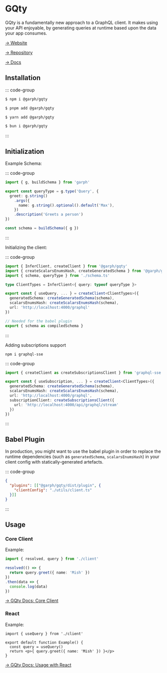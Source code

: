 # GQty

GQty is a fundamentally new approach to a GraphQL client. It makes using your API enjoyable, by generating queries at runtime based upon the data your app consumes.

[→ Website](https://gqty.dev)

[→ Repository](https://github.com/stepci/garph-gqty)

[→ Docs](https://gqty.dev/getting-started)

## Installation

::: code-group
```sh [npm]
$ npm i @garph/gqty
```

```sh [pnpm]
$ pnpm add @garph/gqty
```

```sh [yarn]
$ yarn add @garph/gqty
```

```sh [bun]
$ bun i @garph/gqty
```
:::

## Initialization

Example Schema:

::: code-group
```ts [schema.ts]
import { g, buildSchema } from 'garph'

export const queryType = g.type('Query', {
  greet: g.string()
    .args({
      name: g.string().optional().default('Max'),
    })
    .description('Greets a person')
})

const schema = buildSchema({ g })
```
:::

Initializing the client:

::: code-group
```ts [client.ts]
import { InferClient, createClient } from '@garph/gqty'
import { createScalarsEnumsHash, createGeneratedSchema } from '@garph/gqty/dist/utils'
import { schema, queryType } from './schema.ts'

type ClientTypes = InferClient<{ query: typeof queryType }>

export const { useQuery, ... } = createClient<ClientTypes>({
  generatedSchema: createGeneratedSchema(schema),
  scalarsEnumsHash: createScalarsEnumsHash(schema),
  url: 'http://localhost:4000/graphql'
})

// Needed for the babel plugin
export { schema as compiledSchema }
```
:::

Adding subscriptions support

```
npm i graphql-sse
```

::: code-group
```ts [client.ts]
import { createClient as createSubscriptionsClient } from 'graphql-sse'

export const { useSubscription, ... } = createClient<ClientTypes>({
  generatedSchema: createGeneratedSchema(schema),
  scalarsEnumsHash: createScalarsEnumsHash(schema),
  url: 'http://localhost:4000/graphql',
  subscriptionClient: createSubscriptionsClient({
    url: 'http://localhost:4000/api/graphql/stream'
  })
})
```
:::

## Babel Plugin

In production, you might want to use the babel plugin in order to replace the runtime dependencies (such as `generatedSchema`, `scalarsEnumsHash`) in your client config with statically-generated artefacts.

::: code-group
```json [.babelrc]
{
  "plugins": [["@garph/gqty/dist/plugin", {
    "clientConfig": "./utils/client.ts"
  }]]
}
```
:::

## Usage

### Core Client

Example:

```ts
import { resolved, query } from './client'

resolved(() => {
  return query.greet({ name: 'Mish' })
})
.then(data => {
  console.log(data)
})
```

[→ GQty Docs: Core Client](https://gqty.dev/guides/core/resolve)

### React

Example:

```tsx
import { useQuery } from './client'

export default function Example() {
  const query = useQuery()
  return <p>{ query.greet({ name: 'Mish' }) }</p>
}
```

[→ GQty Docs: Usage with React](https://gqty.dev/guides/react/read)
